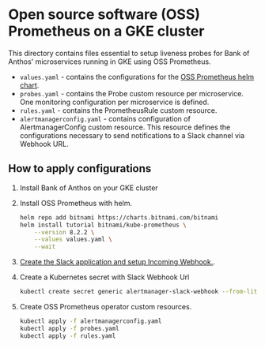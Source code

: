 # Open source software (OSS) Prometheus on a GKE cluster

This directory contains files essential to setup liveness probes for Bank of Anthos' microservices running in GKE using OSS Prometheus.

* `values.yaml` - contains the configurations for the [OSS Prometheus helm chart](https://github.com/bitnami/charts/tree/main/bitnami/kube-prometheus).
* `probes.yaml` - contains the Probe custom resource per microservice. One monitoring configuration per microservice is defined.
* `rules.yaml` - contains the PrometheusRule custom resource.
* `alertmanagerconfig.yaml` - contains configuration of AlertmanagerConfig custom resource. This resource defines the configurations necessary to send notifications to a Slack channel via Webhook URL.

## How to apply configurations

1. Install Bank of Anthos on your GKE cluster
2. Install OSS Prometheus with helm.

    ```bash
    helm repo add bitnami https://charts.bitnami.com/bitnami
    helm install tutorial bitnami/kube-prometheus \
        --version 8.2.2 \
        --values values.yaml \
        --wait
    ```

3. [Create the Slack application and setup Incoming Webhook.](https://cloud.google.com/kubernetes-engine/docs/tutorials/cluster-notifications-slack#slack_notifications).
4. Create a Kubernetes secret with Slack Webhook Url

    ```bash
    kubectl create secret generic alertmanager-slack-webhook --from-literal webhookURL=<YOUR_SLACK_WEBHOOK_URL>
    ```

5. Create OSS Prometheus operator custom resources.

    ```bash
    kubectl apply -f alertmanagerconfig.yaml
    kubectl apply -f probes.yaml
    kubectl apply -f rules.yaml
    ```
